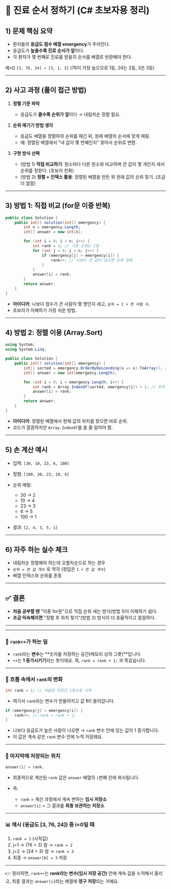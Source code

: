 

# 🏥 진료 순서 정하기 (C# 초보자용 정리)

## 1) 문제 핵심 요약

* 환자들의 **응급도 점수 배열 emergency**가 주어진다.
* 응급도가 **높을수록 진료 순서가 앞**이다.
* 각 환자가 몇 번째로 진료를 받을지 순서를 배열로 반환해야 한다.

예시)
`[3, 76, 24] → [3, 1, 2]`
(76이 가장 높으므로 1등, 24는 2등, 3은 3등)

---

## 2) 사고 과정 (풀이 접근 방법)

1. **정렬 기준 파악**

   * 응급도가 **클수록 순위가 앞**이다 → 내림차순 정렬 필요.
2. **순위 매기기 방법 생각**

   * 응급도 배열을 정렬하여 순위를 매긴 뒤, 원래 배열의 순서에 맞게 매핑.
   * 예: 정렬된 배열에서 "내 값이 몇 번째인지" 찾아서 순위로 변환.
3. **구현 방식 선택**

   * (방법 1) **직접 비교하기**: 원소마다 다른 원소와 비교하며 큰 값이 몇 개인지 세서 순위를 정한다. (초보자 친화)
   * (방법 2) **정렬 + 인덱스 활용**: 정렬된 배열을 만든 뒤 원래 값의 순위 찾기. (조금 더 깔끔)

---

## 3) 방법 1: 직접 비교 (for문 이중 반복)

```csharp
public class Solution {
    public int[] solution(int[] emergency) {
        int n = emergency.Length;
        int[] answer = new int[n];

        for (int i = 0; i < n; i++) {
            int rank = 1; // 기본 순위는 1등
            for (int j = 0; j < n; j++) {
                if (emergency[j] > emergency[i]) {
                    rank++; // 나보다 큰 값이 있으면 순위 밀림
                }
            }
            answer[i] = rank;
        }
        return answer;
    }
}
```

* **아이디어**: 나보다 점수가 큰 사람이 몇 명인지 세고, `순위 = 1 + 큰 사람 수`.
* 초보자가 이해하기 가장 쉬운 방법.

---

## 4) 방법 2: 정렬 이용 (Array.Sort)

```csharp
using System;
using System.Linq;

public class Solution {
    public int[] solution(int[] emergency) {
        int[] sorted = emergency.OrderByDescending(x => x).ToArray(); // 내림차순 정렬
        int[] answer = new int[emergency.Length];

        for (int i = 0; i < emergency.Length; i++) {
            int rank = Array.IndexOf(sorted, emergency[i]) + 1; // 위치 + 1 → 순위
            answer[i] = rank;
        }
        return answer;
    }
}
```

* **아이디어**: 정렬된 배열에서 현재 값의 위치를 찾으면 바로 순위.
* 코드가 깔끔하지만 `Array.IndexOf`를 쓸 줄 알아야 함.

---

## 5) 손 계산 예시

* 입력: `[30, 10, 23, 6, 100]`
* 정렬: `[100, 30, 23, 10, 6]`
* 순위 매핑:

  * 30 → 2
  * 10 → 4
  * 23 → 3
  * 6 → 5
  * 100 → 1
* 결과: `[2, 4, 3, 5, 1]`

---

## 6) 자주 하는 실수 체크

* 내림차순 정렬해야 하는데 오름차순으로 하는 경우
* `순위 = 큰 값 개수` 로 착각 (정답은 `1 + 큰 값 개수`)
* 배열 인덱스와 순위를 혼동

---

## ✅ 결론

* **처음 공부할 땐** "이중 for문"으로 직접 순위 세는 방식(방법 1)이 이해하기 쉽다.
* **조금 익숙해지면** "정렬 후 위치 찾기"(방법 2) 방식이 더 효율적이고 깔끔하다.

---
---

### 📌 `rank++`가 하는 일

* `rank`라는 **변수**는 \*\*숫자를 저장하는 공간(메모리 상의 그릇)\*\*입니다.
* `++`는 **1 증가시키기**라는 뜻이에요.
  즉, `rank = rank + 1;` 과 똑같습니다.

---

### 📌 흐름 속에서 `rank`의 변화

```csharp
int rank = 1; // 처음엔 무조건 1등으로 시작
```

* 여기서 `rank`라는 변수가 만들어지고 값 **1**이 들어갑니다.

```csharp
if (emergency[j] > emergency[i]) {
    rank++; // rank = rank + 1;
}
```

* 나보다 응급도가 높은 사람이 나오면 → `rank` 변수 안에 있는 값이 1 증가합니다.
* 이 값은 계속 같은 `rank` 변수 안에 누적 저장돼요.

---

### 📌 마지막에 저장되는 위치

```csharp
answer[i] = rank;
```

* 최종적으로 계산된 `rank` 값은 `answer` 배열의 `i`번째 칸에 복사됩니다.
* 즉:

  * `rank` = 계산 과정에서 계속 변하는 **임시 저장소**
  * `answer[i]` = 그 결과를 **최종 보관하는 저장소**

---

### 📊 예시 (응급도 \[3, 76, 24]) 중 i=0일 때

1. `rank = 1` (시작값)
2. j=1 → (76 > 3) 참 → `rank = 2`
3. j=2 → (24 > 3) 참 → `rank = 3`
4. 최종 → `answer[0] = 3` 저장

---

👉 정리하면,
`rank++`는 **rank라는 변수(임시 저장 공간)** 안에 계속 값을 누적해서 올리고,
최종 결과는 `answer[i]`라는 배열에 **영구 저장**되는 거예요.
